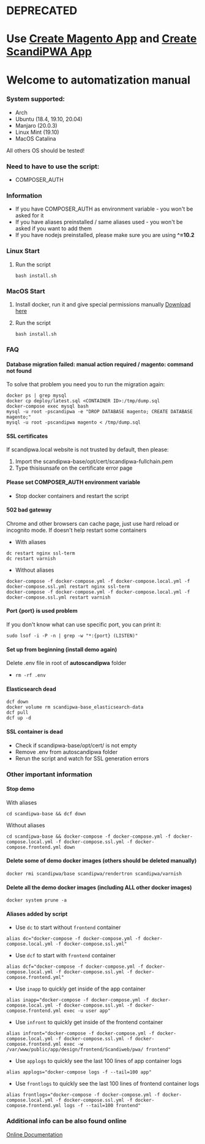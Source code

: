 # DEPRECATED
# Use [Create Magento App](https://github.com/scandipwa/create-magento-app) and [Create ScandiPWA App](https://github.com/scandipwa/create-scandipwa-app)

# Welcome to automatization manual

### System supported:
* Arch
* Ubuntu (18.4, 19.10, 20.04)
* Manjaro (20.0.3)
* Linux Mint (19.10)
* MacOS Catalina

All others OS should be tested!

### Need to have to use the script:
* COMPOSER_AUTH

### Information
* If you have COMPOSER_AUTH as environment variable - you won't be asked for it
* If you have aliases preinstalled / same aliases used - you won't be asked if you want to add them
* If you have nodejs preinstalled, please make sure you are using <b>^=10.2</b>

### Linux Start

1. Run the script
   ```
   bash install.sh
   ```

### MacOS Start

1. Install docker, run it and give special permissions manually
   [Download here](https://hub.docker.com/editions/community/docker-ce-desktop-mac/)

2. Run the script
   ```
   bash install.sh
   ```


### FAQ

#### Database migration failed: manual action required / magento: command not found
To solve that problem you need you to run the migration again:
```
docker ps | grep mysql
docker cp deploy/latest.sql <CONTAINER ID>:/tmp/dump.sql
docker-compose exec mysql bash
mysql -u root -pscandipwa -e "DROP DATABASE magento; CREATE DATABASE magento;"
mysql -u root -pscandipwa magento < /tmp/dump.sql
```

#### SSL certificates
If scandipwa.local website is not trusted by default, then please:
1. Import the scandipwa-base/opt/cert/scandipwa-fullchain.pem
2. Type thisisunsafe on the certificate error page

#### Please set COMPOSER_AUTH environment variable
- Stop docker containers and restart the script

#### 502 bad gateway
Chrome and other browsers can cache page, just use hard reload or incognito mode. If doesn't help restart some containers
- With aliases
```
dc restart nginx ssl-term
dc restart varnish
```
- Without aliases
```
docker-compose -f docker-compose.yml -f docker-compose.local.yml -f docker-compose.ssl.yml restart nginx ssl-term
docker-compose -f docker-compose.yml -f docker-compose.local.yml -f docker-compose.ssl.yml restart varnish
```

#### Port {port} is used problem
If you don't know what can use specific port, you can print it:
```
sudo lsof -i -P -n | grep -w "*:{port} (LISTEN)" 
```

#### Set up from beginning (install demo again)
Delete .env file in root of <b>autoscandipwa</b> folder
- ``` rm -rf .env ```

#### Elasticsearch dead
```
dcf down
docker volume rm scandipwa-base_elasticsearch-data
dcf pull
dcf up -d
```

#### SSL container is dead
- Check if scandipwa-base/opt/cert/ is not empty
- Remove .env from autoscandipwa folder
- Rerun the script and watch for SSL generation errors

### Other important information
#### Stop demo

With aliases
``` 
cd scandipwa-base && dcf down 
```

Without aliases

``` 
cd scandipwa-base && docker-compose -f docker-compose.yml -f docker-compose.local.yml -f docker-compose.ssl.yml -f docker-compose.frontend.yml down 
```

#### Delete some of demo docker images (others should be deleted manually)
```
docker rmi scandipwa/base scandipwa/rendertron scandipwa/varnish 
```

#### Delete all the demo docker images (including ALL other docker images)
``` 
docker system prune -a 
```

#### Aliases added by script
- Use `dc` to start without `frontend` container
```
alias dc="docker-compose -f docker-compose.yml -f docker-compose.local.yml -f docker-compose.ssl.yml"
```

- Use `dcf` to start with `frontend` container
```
alias dcf="docker-compose -f docker-compose.yml -f docker-compose.local.yml -f docker-compose.ssl.yml -f docker-compose.frontend.yml"
```

- Use `inapp` to quickly get inside of the app container
```
alias inapp="docker-compose -f docker-compose.yml -f docker-compose.local.yml -f docker-compose.ssl.yml -f docker-compose.frontend.yml exec -u user app"
```

- Use `infront` to quickly get inside of the frontend container
```
alias infront="docker-compose -f docker-compose.yml -f docker-compose.local.yml -f docker-compose.ssl.yml -f docker-compose.frontend.yml exec -w /var/www/public/app/design/frontend/Scandiweb/pwa/ frontend"
```

- Use `applogs` to quickly see the last 100 lines of app container logs
```
alias applogs="docker-compose logs -f --tail=100 app"
```

- Use `frontlogs` to quickly see the last 100 lines of frontend container logs
```
alias frontlogs="docker-compose -f docker-compose.yml -f docker-compose.local.yml -f docker-compose.ssl.yml -f docker-compose.frontend.yml logs -f --tail=100 frontend"
```

### Additional info can be also found online
   [Online Documentation](https://docs.scandipwa.com/)
